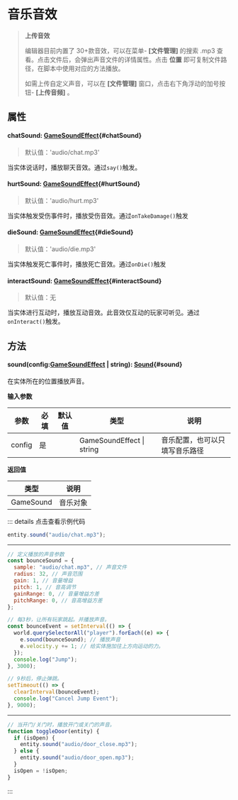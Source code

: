 <script setup>
import '/style.css'
</script>

# 音乐音效

> **上传音效**
>
> 编辑器目前内置了 30+款音效，可以在菜单- **[文件管理]** 的搜索 .mp3 查看。点击文件后，会弹出声音文件的详情属性。点击 **位置** 即可复制文件路径，在脚本中使用对应的方法播放。
>
> 如需上传自定义声音，可以在 **[文件管理]** 窗口，点击右下角浮动的加号按钮- **[上传音频]** 。

## 属性

#### <font id="API" />chatSound<font id="Type">: [GameSoundEffect](/GameWorld/music#GameSoundEffect)</font>{#chatSound}

> 默认值：'audio/chat.mp3'

当实体说话时，播放聊天音效。通过`say()`触发。

#### <font id="API" />hurtSound<font id="Type">: [GameSoundEffect](/GameWorld/music#GameSoundEffect)</font>{#hurtSound}

> 默认值：'audio/hurt.mp3'

当实体触发受伤事件时，播放受伤音效。通过`onTakeDamage()`触发

#### <font id="API" />dieSound<font id="Type">: [GameSoundEffect](/GameWorld/music#GameSoundEffect)</font>{#dieSound}

> 默认值：'audio/die.mp3'

当实体触发死亡事件时，播放死亡音效。通过`onDie()`触发

#### <font id="API" />interactSound<font id="Type">: [GameSoundEffect](/GameWorld/music#GameSoundEffect)</font>{#interactSound}

> 默认值：无

当实体进行互动时，播放互动音效。此音效仅互动的玩家可听见。通过`onInteract()`触发。

## 方法

#### <font id="API" />sound(<font id="Type">config:[GameSoundEffect](/GameWorld/music#GameSoundEffect) | string</font>)<font id="Type">: [Sound](/Sound/)</font>{#sound}

在实体所在的位置播放声音。

**输入参数**

| **参数** | **必填** | **默认值** | **类型**                      | **说明**                       |
| -------- | -------- | ---------- | ----------------------------- | ------------------------------ |
| config   | 是       |            | GameSoundEffect &#124; string | 音乐配置，也可以只填写音乐路径 |

**返回值**

| **类型**  | **说明** |
| --------- | -------- |
| GameSound | 音乐对象 |

::: details 点击查看示例代码

```javascript
entity.sound("audio/chat.mp3");
```

---

```javascript
// 定义播放的声音参数
const bounceSound = {
  sample: "audio/chat.mp3", // 声音文件
  radius: 32, // 声音范围
  gain: 1, // 音量增益
  pitch: 1, // 音高调节
  gainRange: 0, // 音量增益方差
  pitchRange: 0, // 音高增益方差
};

// 每3秒，让所有玩家跳起。并播放声音。
const bounceEvent = setInterval(() => {
  world.querySelectorAll("player").forEach((e) => {
    e.sound(bounceSound); // 播放声音
    e.velocity.y += 1; // 给实体施加往上方向运动的力。
  });
  console.log("Jump");
}, 3000);

// 9秒后，停止弹跳。
setTimeout(() => {
  clearInterval(bounceEvent);
  console.log("Cancel Jump Event");
}, 9000);
```

---

```javascript
// 当开门/关门时，播放开门或关门的声音。
function toggleDoor(entity) {
  if (isOpen) {
    entity.sound("audio/door_close.mp3");
  } else {
    entity.sound("audio/door_open.mp3");
  }
  isOpen = !isOpen;
}
```

:::

